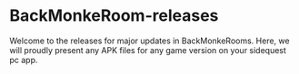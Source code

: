 # BackMonkeRoom-releases
Welcome to the releases for major updates in BackMonkeRooms.
Here, we will proudly present any APK files for any game version on your sidequest pc app.
